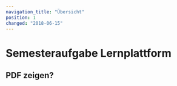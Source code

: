 ```yaml
---
navigation_title: "Übersicht"
position: 1
changed: "2018-06-15"
---
```


# Semesteraufgabe Lernplattform

## PDF zeigen?
